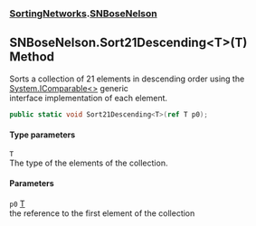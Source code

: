### [SortingNetworks](./SortingNetworks.md 'SortingNetworks').[SNBoseNelson](./SortingNetworks-SNBoseNelson.md 'SortingNetworks.SNBoseNelson')
## SNBoseNelson.Sort21Descending&lt;T&gt;(T) Method
Sorts a collection of 21 elements in descending order using the [System.IComparable&lt;&gt;](https://docs.microsoft.com/en-us/dotnet/api/System.IComparable-1 'System.IComparable`1') generic  
interface implementation of each element.  
```csharp
public static void Sort21Descending<T>(ref T p0);
```
#### Type parameters
<a name='SortingNetworks-SNBoseNelson-Sort21Descending-T-(T)-T'></a>
`T`  
The type of the elements of the collection.  
  
#### Parameters
<a name='SortingNetworks-SNBoseNelson-Sort21Descending-T-(T)-p0'></a>
`p0` [T](#SortingNetworks-SNBoseNelson-Sort21Descending-T-(T)-T 'SortingNetworks.SNBoseNelson.Sort21Descending&lt;T&gt;(T).T')  
the reference to the first element of the collection  
  
